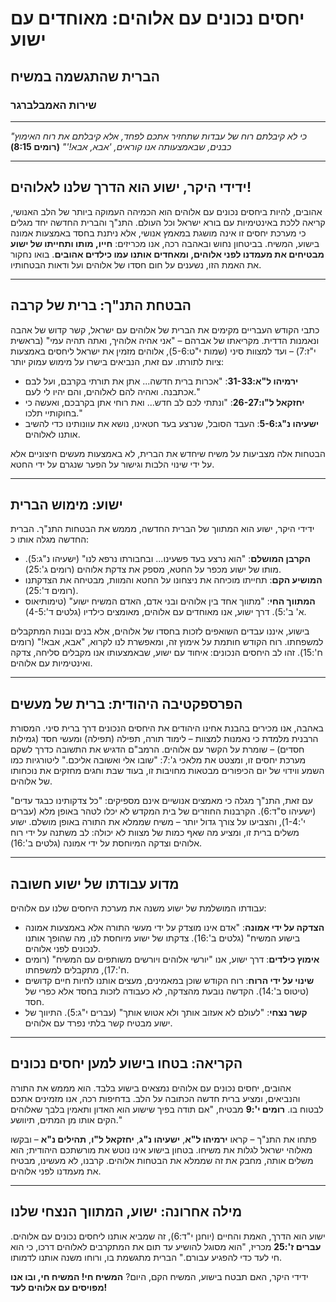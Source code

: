 # יחסים נכונים עם אלוהים: מאוחדים עם ישוע

## הברית שהתגשמה במשיח

### שירות האמבלברגר

---

_"כי לא קיבלתם רוח של עבדות שתחזיר אתכם לפחד, אלא קיבלתם את רוח האימוץ כבנים, שבאמצעותה אנו קוראים, 'אבא, אבא!'"_
**(רומים 8:15)**

---

## ידידי היקר, ישוע הוא הדרך שלנו לאלוהים!

אהובים, להיות ביחסים נכונים עם אלוהים הוא הכמיהה העמוקה ביותר של הלב האנושי, קריאה ללכת באינטימיות עם בורא ישראל וכל העולם. התנ"ך והברית החדשה יחד מגלים כי מערכת יחסים זו אינה מושגת במאמץ אנושי, אלא ניתנת בחסד באמצעות אמונה בישוע, המשיח. בביטחון נחוש ובאהבה רכה, אנו מכריזים: **חייו, מותו ותחייתו של ישוע מבטיחים את מעמדנו לפני אלוהים, ומאחדים אותנו עמו כילדים אהובים**. בואו נחקור את האמת הזו, נשענים על חום חסדו של אלוהים ועל ודאות הבטחותיו.

---

## הבטחת התנ"ך: ברית של קרבה

כתבי הקודש העבריים מקימים את הברית של אלוהים עם ישראל, קשר קדוש של אהבה ונאמנות הדדית. מקריאתו של אברהם – "אני אהיה אלוהיך, ואתה תהיה עמי" (בראשית י"ז:7) – ועד למצוות סיני (שמות י"ט:5-6), אלוהים מזמין את ישראל ליחסים באמצעות ציות לתורתו. עם זאת, הנביאים בישרו על מימוש עמוק יותר:

- **ירמיהו ל"א:31-33**: "אכרות ברית חדשה... אתן את תורתי בקרבם, ועל לבם אכתבנה. ואהיה להם לאלוהים, והם יהיו לי לעם."
- **יחזקאל ל"ו:26-27**: "ונתתי לכם לב חדש... ואת רוחי אתן בקרבכם, ואעשה כי בחוקותיי תלכו."
- **ישעיהו נ"ג:5-6**: העבד הסובל, שנרצע בעד חטאינו, נושא את עוונותינו כדי להשיב אותנו לאלוהים.

הבטחות אלה מצביעות על משיח שיחדש את הברית, לא באמצעות מעשים חיצוניים אלא על ידי שינוי הלבות וגישור על הפער שנגרם על ידי החטא.

---

## ישוע: מימוש הברית

ידידי היקר, ישוע הוא המתווך של הברית החדשה, מממש את הבטחות התנ"ך. הברית החדשה מגלה אותו כ:

- **הקרבן המושלם**: "הוא נרצע בעד פשעינו... ובחבורתו נרפא לנו" (ישעיהו נ"ג:5). מותו של ישוע מכפר על החטא, מספק את צדקת אלוהים (רומים ג':25).
- **המושיע הקם**: תחייתו מוכיחה את ניצחונו על החטא והמוות, מבטיחה את הצדקתנו (רומים ד':25).
- **המתווך החי**: "מתווך אחד בין אלוהים ובני אדם, האדם המשיח ישוע" (טימותיאוס א' ב':5). דרך ישוע, אנו מאוחדים עם אלוהים, מאומצים כילדיו (גלטים ד':4-5).

בישוע, איננו עבדים השואפים לזכות בחסדו של אלוהים, אלא בנים ובנות המתקבלים למשפחתו. רוח הקודש חותמת על אימוץ זה, ומאפשרת לנו לקרוא, "אבא, אבא!" (רומים ח':15). זהו לב היחסים הנכונים: איחוד עם ישוע, שבאמצעותו אנו מקבלים סליחה, צדקה ואינטימיות עם אלוהים.

---

## הפרספקטיבה היהודית: ברית של מעשים

באהבה, אנו מכירים בהבנת אחינו היהודים את היחסים הנכונים דרך ברית סיני. המסורת הרבנית מלמדת כי נאמנות למצוות – לימוד תורה, תפילה (תפילה) ומעשי חסד (גמילות חסדים) – שומרת על הקשר עם אלוהים. הרמב"ם הדגיש את התשובה כדרך לשקם מערכת יחסים זו, ומצטט את מלאכי ג':7: "שובו אלי ואשובה אליכם." ליטורגיות כמו השמע ווידוי של יום הכיפורים מבטאות מחויבות זו, בעוד שבת וחגים מחזקים את נוכחותו של אלוהים.

עם זאת, התנ"ך מגלה כי מאמצים אנושיים אינם מספיקים: "כל צדקותינו כבגד עדים" (ישעיהו ס"ד:6). הקרבנות החוזרים של בית המקדש לא יכלו לטהר באופן מלא (עברים י':1-4), והצביעו על צורך גדול יותר – משיח שממלא את התורה באופן מושלם. ישוע משלים ברית זו, ומציע מה שאף כמות של מצוות לא יכולה: לב משתנה על ידי רוח אלוהים וצדקה המיוחסת על ידי אמונה (גלטים ב':16).

---

## מדוע עבודתו של ישוע חשובה

עבודתו המושלמת של ישוע משנה את מערכת היחסים שלנו עם אלוהים:

- **הצדקה על ידי אמונה**: "אדם אינו מוצדק על ידי מעשי התורה אלא באמצעות אמונה בישוע המשיח" (גלטים ב':16). צדקתו של ישוע מיוחסת לנו, מה שהופך אותנו לנכונים לפני אלוהים.
- **אימוץ כילדים**: דרך ישוע, אנו "יורשי אלוהים ויורשים משותפים עם המשיח" (רומים ח':17), מתקבלים למשפחתו.
- **שינוי על ידי הרוח**: רוח הקודש שוכן במאמינים, מעצים אותנו לחיות חיים קדושים (טיטוס ב':14). הקדשה נובעת מהצדקה, לא כעבודה לזכות בחסד אלא כפרי של חסד.
- **קשר נצחי**: "לעולם לא אעזוב אותך ולא אטוש אותך" (עברים י"ג:5). התיווך של ישוע מבטיח קשר בלתי נפרד עם אלוהים.

---

## הקריאה: בטחו בישוע למען יחסים נכונים

אהובים, יחסים נכונים עם אלוהים נמצאים בישוע בלבד. הוא מממש את התורה והנביאים, ומציע ברית חדשה הכתובה על הלב. בדחיפות רכה, אנו מזמינים אתכם לבטוח בו. **רומים י':9** מבטיח, "אם תודה בפיך שישוע הוא האדון ותאמין בלבך שאלוהים הקים אותו מן המתים, תיוושע."

פתחו את התנ"ך – קראו **ירמיהו ל"א**, **ישעיהו נ"ג**, **יחזקאל ל"ו**, **תהילים נ"א** – ובקשו מאלוהי ישראל לגלות את משיחו. בטחון בישוע אינו נוטש את מורשתכם היהודית; הוא משלים אותה, מחבק את זה שממלא את הבטחות אלוהים. קרבנו, לא מעשינו, מבטיח את מעמדנו לפני אלוהים.

---

## מילה אחרונה: ישוע, המתווך הנצחי שלנו

ישוע הוא הדרך, האמת והחיים (יוחנן י"ד:6), זה שמביא אותנו ליחסים נכונים עם אלוהים. **עברים ז':25** מכריז, "הוא מסוגל להושיע עד תום את המתקרבים לאלוהים דרכו, כי הוא חי לעד כדי להפגיע עבורם." הברית מתגשמת בו, ורוחו משנה אותנו לדמותו.

ידידי היקר, האם תבטח בישוע, המשיח הקם, היום? **המשיח חי! המשיח חי, ובו אנו מפויסים עם אלוהים לעד!**